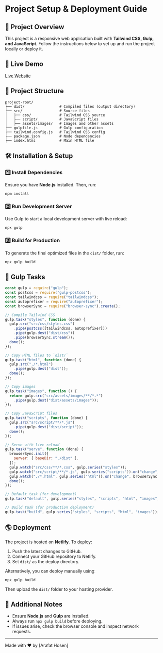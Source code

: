 # Project Setup & Deployment Guide

## 🚀 Project Overview

This project is a responsive web application built with **Tailwind CSS, Gulp, and JavaScript**. Follow the instructions below to set up and run the project locally or deploy it.

## 📌 Live Demo

[Live Website](https://portfolio-themefisher-project.netlify.app)

## 📂 Project Structure

```
project-root/
├── dist/                # Compiled files (output directory)
├── src/                 # Source files
│   ├── css/             # Tailwind CSS source
│   ├── script/          # JavaScript files
│   ├── assets/images/   # Images and other assets
├── gulpfile.js          # Gulp configuration
├── tailwind.config.js   # Tailwind CSS config
├── package.json         # Node dependencies
├── index.html           # Main HTML file
```

## 🛠️ Installation & Setup

### 1️⃣ Install Dependencies

Ensure you have **Node.js** installed. Then, run:

```sh
npm install
```

### 2️⃣ Run Development Server

Use Gulp to start a local development server with live reload:

```sh
npx gulp
```

### 3️⃣ Build for Production

To generate the final optimized files in the `dist/` folder, run:

```sh
npx gulp build
```

## 🔧 Gulp Tasks

```js
const gulp = require("gulp");
const postcss = require("gulp-postcss");
const tailwindcss = require("tailwindcss");
const autoprefixer = require("autoprefixer");
const browserSync = require("browser-sync").create();

// Compile Tailwind CSS
gulp.task("styles", function (done) {
  gulp.src("src/css/styles.css")
    .pipe(postcss([tailwindcss, autoprefixer]))
    .pipe(gulp.dest("dist/css"))
    .pipe(browserSync.stream());
  done();
});

// Copy HTML files to `dist/`
gulp.task("html", function (done) {
  gulp.src("./*.html")
    .pipe(gulp.dest("dist"));
  done();
});

// Copy images
gulp.task("images", function () {
  return gulp.src("src/assets/images/**/*.*")
    .pipe(gulp.dest("dist/assets/images"));
});

// Copy JavaScript files
gulp.task("scripts", function (done) {
  gulp.src("src/script/**/*.js")
    .pipe(gulp.dest("dist/script"));
  done();
});

// Serve with live reload
gulp.task("serve", function (done) {
  browserSync.init({
    server: { baseDir: "./dist" },
  });
  gulp.watch("src/css/**/*.css", gulp.series("styles"));
  gulp.watch("src/script/**/*.js", gulp.series("scripts")).on("change", browserSync.reload);
  gulp.watch("./*.html", gulp.series("html")).on("change", browserSync.reload);
  done();
});

// Default task (for development)
gulp.task("default", gulp.series("styles", "scripts", "html", "images", "serve"));

// Build task (for production deployment)
gulp.task("build", gulp.series("styles", "scripts", "html", "images"));
```

## 🌎 Deployment

The project is hosted on **Netlify**. To deploy:

1. Push the latest changes to GitHub.
2. Connect your GitHub repository to Netlify.
3. Set `dist/` as the deploy directory.

Alternatively, you can deploy manually using:

```sh
npx gulp build
```

Then upload the `dist/` folder to your hosting provider.

## 📖 Additional Notes

- Ensure **Node.js** and **Gulp** are installed.
- Always run `npx gulp build` before deploying.
- If issues arise, check the browser console and inspect network requests.

---

Made with ❤️ by [Arafat Hosen]

